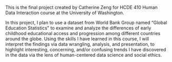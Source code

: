 This is the final project created by Catherine Zeng for HCDE 410 Human Data Interaction course at the University of Washington. 

In this project, I plan to use a dataset from World Bank Group named “Global Education Statistics" to examine and analyze the differences of early childhood educational access and progression among different countries around the globe. Using the skills I have learned in this course, I will interpret the findings via data wrangling, analysis, and presentation, to highlight interesting, concerning, and/or confusing trends I have discovered in the data via the lens of human-centered data science and social ethics. 